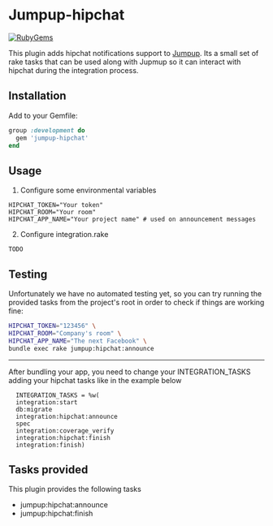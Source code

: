 # Jumpup-hipchat

[![RubyGems][gem_version_badge]][ruby_gems]

This plugin adds hipchat notifications support to [Jumpup](https://github.com/Helabs/jumpup).
Its a small set of rake tasks that can be used along with Jupmup so it can
interact with hipchat during the integration process.

## Installation

Add to your Gemfile:

```ruby
group :development do
  gem 'jumpup-hipchat'
end
```

## Usage

1. Configure some environmental variables

```
HIPCHAT_TOKEN="Your token"
HIPCHAT_ROOM="Your room"
HIPCHAT_APP_NAME="Your project name" # used on announcement messages
```

2. Configure integration.rake

```
TODO
```

## Testing

Unfortunately we have no automated testing yet, so you can try running the provided
tasks from the project's root in order to check if things are working fine:

```sh
HIPCHAT_TOKEN="123456" \
HIPCHAT_ROOM="Company's room" \
HIPCHAT_APP_NAME="The next Facebook" \
bundle exec rake jumpup:hipchat:announce
```

[gem_version_badge]: https://badge.fury.io/rb/jumpup-hipchat.png
[ruby_gems]: http://rubygems.org/gems/jumpup-hipchat

------------------------

After bundling your app, you need to change your INTEGRATION\_TASKS adding your hipchat tasks like in the example below

      INTEGRATION_TASKS = %w(
      integration:start
      db:migrate
      integration:hipchat:announce
      spec
      integration:coverage_verify
      integration:hipchat:finish
      integration:finish)

## Tasks provided

This plugin provides the following tasks

  * jumpup:hipchat:announce
  * jumpup:hipchat:finish
